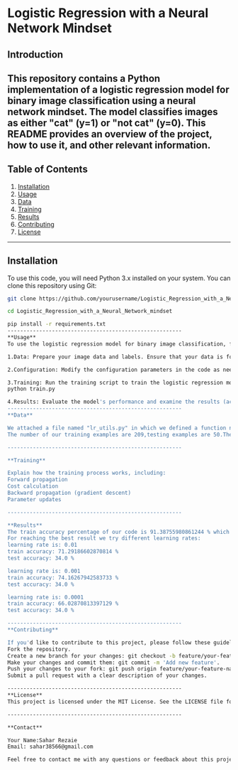 # Logistic Regression with a Neural Network Mindset

## Introduction

This repository contains a Python implementation of a logistic regression model for binary image classification using a neural network mindset. The model classifies images as either "cat" (y=1) or "not cat" (y=0). This README provides an overview of the project, how to use it, and other relevant information.
-------------------------------------------------------
## Table of Contents

1. [Installation](#installation)
2. [Usage](#usage)
3. [Data](#data)
4. [Training](#training)
5. [Results](#results)
6. [Contributing](#contributing)
7. [License](#license)
-------------------------------------------------------
## Installation

To use this code, you will need Python 3.x installed on your system. You can clone this repository using Git:

```bash
git clone https://github.com/yourusername/Logistic_Regression_with_a_Neural_Network_mindset.git

cd Logistic_Regression_with_a_Neural_Network_mindset

pip install -r requirements.txt
-------------------------------------------------------
**Usage**
To use the logistic regression model for binary image classification, follow these steps:

1.Data: Prepare your image data and labels. Ensure that your data is formatted correctly (e.g., as NumPy arrays) and labeled as y=1 for "cat" images and y=0 for "not cat" images.

2.Configuration: Modify the configuration parameters in the code as needed, such as learning rate, number of iterations, and model initialization.

3.Training: Run the training script to train the logistic regression model on your data:
python train.py

4.Results: Evaluate the model's performance and examine the results (accuracy, cost, etc.) to determine the effectiveness of your model.
-------------------------------------------------------
**Data**

We attached a file named "lr_utils.py" in which we defined a function named "load_dataset".
The number of our training examples are 209,testing examples are 50.The heigh and weight of the examples are 64 pxls.

-------------------------------------------------------

**Training**

Explain how the training process works, including:
Forward propagation
Cost calculation
Backward propagation (gradient descent)
Parameter updates

-------------------------------------------------------

**Results**
The train accuracy percentage of our code is 91.38755980861244 % which is a good sanity check.The test accuracy percentage of our code is 34.0 %.
For reaching the best result we try different learning rates:
learning rate is: 0.01
train accuracy: 71.29186602870814 %
test accuracy: 34.0 %

learning rate is: 0.001
train accuracy: 74.16267942583733 %
test accuracy: 34.0 %

learning rate is: 0.0001
train accuracy: 66.02870813397129 %
test accuracy: 34.0 %

-------------------------------------------------------
**Contributing**

If you'd like to contribute to this project, please follow these guidelines:
Fork the repository.
Create a new branch for your changes: git checkout -b feature/your-feature-name.
Make your changes and commit them: git commit -m 'Add new feature'.
Push your changes to your fork: git push origin feature/your-feature-name.
Submit a pull request with a clear description of your changes.

-------------------------------------------------------
**License**
This project is licensed under the MIT License. See the LICENSE file for details.

-------------------------------------------------------

**Contact**

Your Name:Sahar Rezaie
Email: sahar38566@gmail.com

Feel free to contact me with any questions or feedback about this project.

